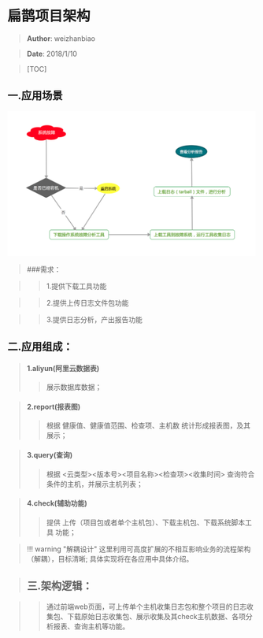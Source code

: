 # 扁鹊项目架构


>**Author**: weizhanbiao

>**Date**: 2018/1/10

>[TOC]

## 一.应用场景

![image](imgs/index.png)

>###需求：

>>1.提供下载工具功能

>>2.提供上传日志文件包功能

>>3.提供日志分析，产出报告功能

## 二.应用组成：
>#### 1.aliyun(阿里云数据表)
>>展示数据库数据；

>#### 2.report(报表图)
>>根据 健康值、健康值范围、检查项、主机数 统计形成报表图，及其展示；

>#### 3.query(查询)
>>根据 <云类型><版本号><项目名称><检查项><收集时间> 查询符合条件的主机，并展示主机列表；

>#### 4.check(辅助功能)
>>提供 上传（项目包或者单个主机包）、下载主机包、下载系统脚本工具 功能；


>!!! warning "解耦设计"
    这里利用可高度扩展的不相互影响业务的流程架构（解耦），目标清晰;
    具体实现将在各应用中具体介绍。

>## 三.架构逻辑：

>>通过前端web页面，可上传单个主机收集日志包和整个项目的日志收集包、下载原始日志收集包、展示收集及其check主机数据、各项分析报表、查询主机等功能。




